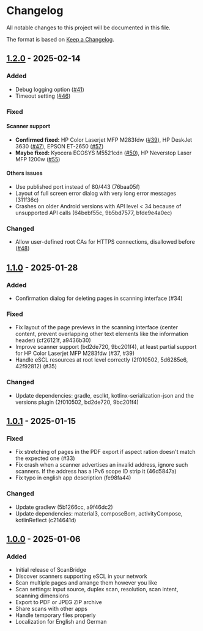 # Changelog

All notable changes to this project will be documented in this file.

The format is based on [Keep a Changelog](https://keepachangelog.com/en/1.1.0/).

## [1.2.0] - 2025-02-14

### Added

- Debug logging option ([#41](https://github.com/Chrisimx/ScanBridge/issues/41))
- Timeout setting ([#46](https://github.com/Chrisimx/ScanBridge/issues/46))

### Fixed

#### Scanner support
- **Confirmed fixed:** HP Color Laserjet MFP M283fdw ([#39](https://github.com/Chrisimx/ScanBridge/issues/39)), HP DeskJet 3630 ([#47](https://github.com/Chrisimx/ScanBridge/issues/47)), EPSON ET-2650 ([#57](https://github.com/Chrisimx/ScanBridge/issues/57))
- **Maybe fixed:** Kyocera ECOSYS M5521cdn ([#50](https://github.com/Chrisimx/ScanBridge/issues/50)), HP Neverstop Laser MFP 1200w ([#55](https://github.com/Chrisimx/ScanBridge/issues/55))

#### Others issues

- Use published port instead of 80/443 (76baa05f)
- Layout of full screen error dialog with very long error messages (311f36c)
- Crashes on older Android versions with API level < 34 because of unsupported API calls (64bebf55c, 9b5bd7577, bfde9e4a0ec)

### Changed

- Allow user-defined root CAs for HTTPS connections, disallowed before ([#48](https://github.com/Chrisimx/ScanBridge/issues/48))

## [1.1.0] - 2025-01-28

### Added

- Confirmation dialog for deleting pages in scanning interface (#34)

### Fixed

- Fix layout of the page previews in the scanning interface (center content, prevent overlapping
  other text elements like the information header) (cf26121f, a9436b30)
- Improve scanner support (bd2de720, 9bc201f4), at least partial support for HP Color Laserjet MFP
  M283fdw (#37, #39)
- Handle eSCL resources at root level correctly (2f010502, 5d6285e6, 42f92812) (#35)

### Changed

- Update dependencies: gradle, esclkt, kotlinx-serialization-json and the versions plugin (2f010502,
  bd2de720, 9bc201f4)

## [1.0.1] - 2025-01-15

### Fixed

- Fix stretching of pages in the PDF export if aspect ration doesn't match the expected one (#33)
- Fix crash when a scanner advertises an invalid address, ignore such scanners. If the address has
  a IPv6 scope ID strip it (46d5847a)
- Fix typo in english app description (fe98fa44)

### Changed

- Update gradlew (5b1266cc, a9f46dc2)
- Update dependencies: material3, composeBom, activityCompose, kotlinReflect (c214641d)

## [1.0.0] - 2025-01-06

### Added

- Initial release of ScanBridge
- Discover scanners supporting eSCL in your network
- Scan multiple pages and arrange them however you like
- Scan settings: input source, duplex scan, resolution, scan intent, scanning dimensions
- Export to PDF or JPEG ZIP archive
- Share scans with other apps
- Handle temporary files properly
- Localization for English and German

[unreleased]: https://github.com/Chrisimx/ScanBridge/compare/v1.2.0...HEAD

[1.2.0]: https://github.com/Chrisimx/ScanBridge/compare/v1.1.0...v1.2.0
[1.1.0]: https://github.com/Chrisimx/ScanBridge/compare/v1.0.1...v1.1.0
[1.0.1]: https://github.com/Chrisimx/ScanBridge/compare/v1.0.0...v1.0.1
[1.0.0]: https://github.com/Chrisimx/ScanBridge/commits/v1.0.0/